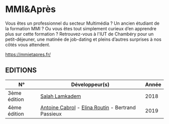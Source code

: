 # MMI&Après
Vous êtes un professionnel du secteur Multimédia ? Un ancien étudiant de la formation MMI ? Ou vous êtes tout simplement curieux d’en apprendre plus sur cette formation ? Retrouvez-vous à l'IUT de Chambéry pour un petit-déjeuner, une matinée de job-dating et pleins d’autres surprises à nos côtés vous attendent.

https://mmietapres.fr/

## EDITIONS
N°|Développeur(s)|Année
 ------------ | ------------ | ------------
 3ème édition | [Salah Lamkadem](https://www.linkedin.com/in/salah-lamkadem-669305124/) | 2018
 4ème édition | [Antoine Cabrol](https://www.linkedin.com/in/antoine-cabrol/) - [Elina Routin](https://www.linkedin.com/in/elina-routin-b374b7158/) - Bertrand Passieux | 2019
